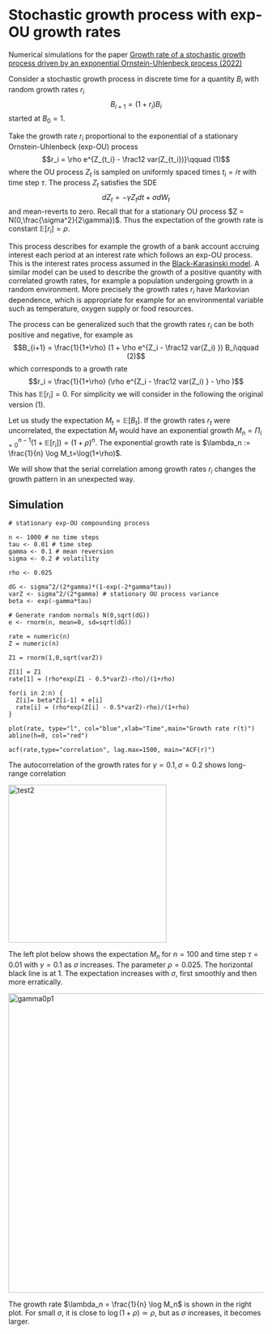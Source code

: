 # Stochastic growth process with exp-OU growth rates

Numerical simulations for the paper [Growth rate of a stochastic growth process driven by an exponential Ornstein-Uhlenbeck process (2022)](https://aip.scitation.org/doi/10.1063/5.0065342)

Consider a stochastic growth process in discrete time for a quantity $B_i$ with random growth rates $r_i$ $$B_{i+1}=(1+r_i) B_i$$
started at $B_0=1$.

Take the growth rate $r_i$ proportional to the exponential of a stationary Ornstein-Uhlenbeck (exp-OU) process
$$r_i = \rho e^{Z_{t_i} - \frac12 var(Z_{t_i})}\qquad (1)$$ where the OU process $Z_t$ is sampled on uniformly spaced
times $t_i = i\tau$ with time step $\tau$. The process $Z_t$ 
satisfies the SDE $$dZ_t = - \gamma Z_t dt + \sigma dW_t$$ and mean-reverts to zero.
Recall that for a stationary OU process $Z = N(0,\frac{\sigma^2}{2\gamma})$. Thus the expectation of the growth rate is constant 
$\mathbb{E}[r_i]=\rho$.

This process describes for example the growth of a bank account accruing interest each period at an interest rate which follows an exp-OU process. This is the interest rates process assumed in the [Black-Karasinski model](https://en.wikipedia.org/wiki/Black%E2%80%93Karasinski_model). 
A similar model can be used to describe the growth of a positive quantity with correlated growth rates, for example a population undergoing growth in a random environment. More precisely the growth rates $r_i$ have Markovian dependence, which is appropriate for example for an environmental variable such as temperature, oxygen supply or food resources.

The process can be generalized such that the growth rates $r_i$ can be both positive and negative, for example as 
$$B_{i+1} = \frac{1}{1+\rho} (1 + \rho e^{Z_i - \frac12 var(Z_i) }) B_i\qquad (2)$$ which corresponds to a growth rate
$$r_i = \frac{1}{1+\rho} (\rho e^{Z_i - \frac12 var(Z_i) } - \rho )$$ This has $\mathbb{E}[r_i]=0$. For simplicity we will consider in the following the original version (1).

Let us study the expectation $M_t = \mathbb{E}[B_t]$. If the growth rates $r_t$ were uncorrelated, the expectation $M_t$ would have an exponential growth $M_n = \Pi_{i=0}^{n-1}(1 + \mathbb{E}[r_i]) = (1+\rho)^n$. The exponential growth rate is $\lambda_n := \frac{1}{n} \log M_t=\log(1+\rho)$.

We will show that the serial correlation among growth rates $r_i$ changes the growth pattern in an unexpected way. 

## **Simulation**

```
# stationary exp-OU compounding process

n <- 1000 # no time steps
tau <- 0.01 # time step
gamma <- 0.1 # mean reversion
sigma <- 0.2 # volatility

rho <- 0.025

dG <- sigma^2/(2*gamma)*(1-exp(-2*gamma*tau))
varZ <- sigma^2/(2*gamma) # stationary OU process variance
beta <- exp(-gamma*tau)

# Generate random normals N(0,sqrt(dG))
e <- rnorm(n, mean=0, sd=sqrt(dG))

rate = numeric(n)
Z = numeric(n)

Z1 = rnorm(1,0,sqrt(varZ))

Z[1] = Z1
rate[1] = (rho*exp(Z1 - 0.5*varZ)-rho)/(1+rho)

for(i in 2:n) {
  Z[i]= beta*Z[i-1] + e[i]
  rate[i] = (rho*exp(Z[i] - 0.5*varZ)-rho)/(1+rho)
}

plot(rate, type="l", col="blue",xlab="Time",main="Growth rate r(t)")
abline(h=0, col="red")

acf(rate,type="correlation", lag.max=1500, main="ACF(r)")

```

The autocorrelation of the growth rates for $\gamma=0.1,\sigma=0.2$ shows long-range correlation

<img width="312" alt="test2" src="https://user-images.githubusercontent.com/60016102/225134807-94f3f63e-deb7-4c25-be32-d7296e619ee2.png">

The left plot below shows the expectation $M_n$ for $n=100$ and time step $\tau=0.01$ with $\gamma=0.1$ as $\sigma$ increases. The parameter $\rho=0.025$. The horizontal black line is at 1. The expectation increases with $\sigma$, first smoothly and then more erratically.

<img width="592" alt="gamma0p1" src="https://user-images.githubusercontent.com/60016102/225136677-364c4a73-ea9f-4199-8d6e-f429bb033aaa.png">

The growth rate $\lambda_n = \frac{1}{n} \log M_n$ is shown in the right plot. For small $\sigma$, it is close to $\log(1+\rho) \simeq \rho$,
but as $\sigma$ increases, it becomes larger. 
